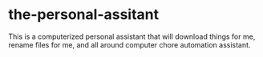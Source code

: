 # the-personal-assitant
This is a computerized personal assistant that will download things for me, rename files for me, and all around computer chore automation assistant.
